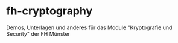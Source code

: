 # fh-cryptography
Demos, Unterlagen und anderes für das Module "Kryptografie und Security" der FH Münster
